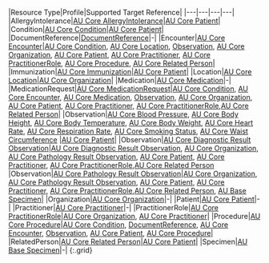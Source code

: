 |Resource Type|Profile|Supported Target Reference|
|---|---|---|---|
|AllergyIntolerance|[AU Core AllergyIntolerance](StructureDefinition-au-core-allergyintolerance.html)|[AU Core Patient](StructureDefinition-au-core-patient.html)|
|Condition|[AU Core Condition](StructureDefinition-au-core-condition.html)|[AU Core Patient](StructureDefinition-au-core-patient.html)|
|DocumentReference|[DocumentReference](https://hl7.org/fhir/R4/documentreference.html)|-|
|Encounter|[AU Core Encounter](StructureDefinition-au-core-encounter.html)|[AU Core Condition](StructureDefinition-au-core-condition.html), [AU Core Location](StructureDefinition-au-core-location.html), [Observation](http://hl7.org/fhir/R4/observation.html), [AU Core Organization](StructureDefinition-au-core-organization.html), [AU Core Patient](StructureDefinition-au-core-patient.html), [AU Core Practitioner](StructureDefinition-au-core-practitioner.html), [AU Core PractitionerRole](StructureDefinition-au-core-practitionerrole.html), [AU Core Procedure](StructureDefinition-au-core-procedure.html), [AU Core Related Person](StructureDefinition-au-core-relatedperson.html)|
|Immunization|[AU Core Immunization](StructureDefinition-au-core-immunization.html)|[AU Core Patient](StructureDefinition-au-core-patient.html)|
|Location|[AU Core Location](StructureDefinition-au-core-location.html)|[AU Core Organization](StructureDefinition-au-core-organization.html)|
|Medication|[AU Core Medication](StructureDefinition-au-core-medication.html)|-|
|MedicationRequest|[AU Core MedicationRequest](StructureDefinition-au-core-medicationrequest.html)|[AU Core Condition](StructureDefinition-au-core-condition.html), [AU Core Encounter](StructureDefinition-au-core-encounter.html), [AU Core Medication](StructureDefinition-au-core-medication.html), [Observation](http://hl7.org/fhir/R4/observation.html), [AU Core Organization](StructureDefinition-au-core-organization.html), [AU Core Patient](StructureDefinition-au-core-patient.html), [AU Core Practitioner](StructureDefinition-au-core-practitioner.html), [AU Core PractitionerRole](StructureDefinition-au-core-practitionerrole.html),[AU Core Related Person](StructureDefinition-au-core-relatedperson.html)|
|Observation|[AU Core Blood Pressure](StructureDefinition-au-core-bloodpressure.html), [AU Core Body Height](StructureDefinition-au-core-bodyheight.html), [AU Core Body Temperature](StructureDefinition-au-core-bodytemp.html), [AU Core Body Weight](StructureDefinition-au-core-bodyweight.html), [AU Core Heart Rate](StructureDefinition-au-core-heartrate.html), [AU Core Respiration Rate](StructureDefinition-au-core-resprate.html), [AU Core Smoking Status](StructureDefinition-au-core-smokingstatus.html), [AU Core Waist Circumference](StructureDefinition-au-core-waistcircum.html)  |[AU Core Patient](StructureDefinition-au-core-patient.html)|
|Observation|[AU Core Diagnostic Result Observation](StructureDefinition-au-core-diagnosticresult.html)|[AU Core Diagnostic Result Observation](StructureDefinition-au-core-diagnosticresult.html), [AU Core Organization](StructureDefinition-au-core-organization.html), [AU Core Pathology Result Observation](StructureDefinition-au-core-diagnosticresult-path.html), [AU Core Patient](StructureDefinition-au-core-patient.html), [AU Core Practitioner](StructureDefinition-au-core-practitioner.html), [AU Core PractitionerRole](StructureDefinition-au-core-practitionerrole.html),[AU Core Related Person](StructureDefinition-au-core-relatedperson.html)
|Observation|[AU Core Pathology Result Observation](StructureDefinition-au-core-diagnosticresult-path.html)|[AU Core Organization](StructureDefinition-au-core-organization.html), [AU Core Pathology Result Observation](StructureDefinition-au-core-diagnosticresult-path.html), [AU Core Patient](StructureDefinition-au-core-patient.html), [AU Core Practitioner](StructureDefinition-au-core-practitioner.html), [AU Core PractitionerRole](StructureDefinition-au-core-practitionerrole.html),[AU Core Related Person](StructureDefinition-au-core-relatedperson.html), [AU Base Specimen](http://hl7.org.au/fhir/StructureDefinition/au-specimen)|
|Organization|[AU Core Organization](StructureDefinition-au-core-organization.html)|-|
|Patient|[AU Core Patient](StructureDefinition-au-core-patient.html)|-|
|Practitioner|[AU Core Practitioner](StructureDefinition-au-core-practitioner.html)|-|
|PractitionerRole|[AU Core PractitionerRole](StructureDefinition-au-core-practitionerrole.html)|[AU Core Organization](StructureDefinition-au-core-organization.html), [AU Core Practitioner](StructureDefinition-au-core-practitioner.html)|
|Procedure|[AU Core Procedure](StructureDefinition-au-core-procedure.html)|[AU Core Condition](StructureDefinition-au-core-condition.html), [DocumentReference](https://hl7.org/fhir/R4/documentreference.html), [AU Core Encounter](StructureDefinition-au-core-encounter.html), [Observation](http://hl7.org/fhir/R4/observation.html), [AU Core Patient](StructureDefinition-au-core-patient.html), [AU Core Procedure](StructureDefinition-au-core-procedure.html)|
|RelatedPerson|[AU Core Related Person](StructureDefinition-au-core-relatedperson.html)|[AU Core Patient](StructureDefinition-au-core-patient.html)|
|Specimen|[AU Base Specimen](http://hl7.org.au/fhir/StructureDefinition/au-specimen)|-|
{:.grid}